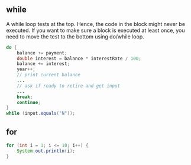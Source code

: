 ## while

A while loop tests at the top. Hence, the code in the block might never be executed. If you want to make sure a block is executed at least once, you need to move the test to the bottom using do/while loop.

```java
do {
    balance += payment;
    double interest = balance * interestRate / 100;
    balance += interest;
    year++;
    // print current balance
    ...
    // ask if ready to retire and get input
    ...
    break;
    continue;
}
while (input.equals("N"));
```

## for

```java
for (int i = 1; i <= 10; i++) {
    System.out.println(i);
}
```
